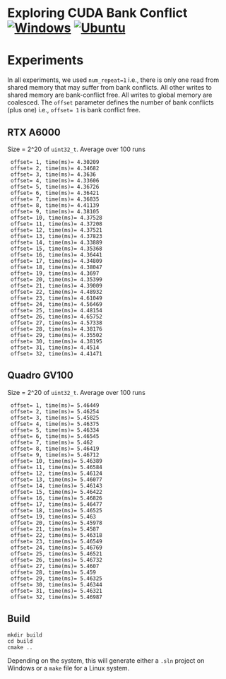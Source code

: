 # Exploring CUDA Bank Conflict [![Windows](https://github.com/Ahdhn/BankConflict/actions/workflows/Windows.yml/badge.svg)](https://github.com/Ahdhn/BankConflict/actions/workflows/Windows.yml) [![Ubuntu](https://github.com/Ahdhn/BankConflict/actions/workflows/Ubuntu.yml/badge.svg)](https://github.com/Ahdhn/BankConflict/actions/workflows/Ubuntu.yml)

# Experiments 
In all experiments, we used `num_repeat=1` i.e., there is only one read from shared memory that may suffer from bank conflicts. All other writes to shared memory are bank-conflict free. All writes to global memory are coalesced. The `offset` parameter defines the number of bank conflicts (plus one) i.e., `offset= 1` is bank conflict free. 

## RTX A6000
Size = 2^20 of `uint32_t`. Average over 100 runs 

``` 
 offset= 1, time(ms)= 4.30209
 offset= 2, time(ms)= 4.34682
 offset= 3, time(ms)= 4.3636
 offset= 4, time(ms)= 4.33606
 offset= 5, time(ms)= 4.36726
 offset= 6, time(ms)= 4.36421
 offset= 7, time(ms)= 4.36835
 offset= 8, time(ms)= 4.41139
 offset= 9, time(ms)= 4.38105
 offset= 10, time(ms)= 4.37528
 offset= 11, time(ms)= 4.37208
 offset= 12, time(ms)= 4.37521
 offset= 13, time(ms)= 4.37823
 offset= 14, time(ms)= 4.33889
 offset= 15, time(ms)= 4.35368
 offset= 16, time(ms)= 4.36441
 offset= 17, time(ms)= 4.34809
 offset= 18, time(ms)= 4.38047
 offset= 19, time(ms)= 4.3697
 offset= 20, time(ms)= 4.35399
 offset= 21, time(ms)= 4.39009
 offset= 22, time(ms)= 4.48932
 offset= 23, time(ms)= 4.61049
 offset= 24, time(ms)= 4.56469
 offset= 25, time(ms)= 4.48154
 offset= 26, time(ms)= 4.65752
 offset= 27, time(ms)= 4.57338
 offset= 28, time(ms)= 4.38176
 offset= 29, time(ms)= 4.35502
 offset= 30, time(ms)= 4.38195
 offset= 31, time(ms)= 4.4514
 offset= 32, time(ms)= 4.41471
``` 

## Quadro GV100
Size = 2^20 of `uint32_t`. Average over 100 runs 
```
 offset= 1, time(ms)= 5.46449
 offset= 2, time(ms)= 5.46254
 offset= 3, time(ms)= 5.45825
 offset= 4, time(ms)= 5.46375
 offset= 5, time(ms)= 5.46334
 offset= 6, time(ms)= 5.46545
 offset= 7, time(ms)= 5.462
 offset= 8, time(ms)= 5.46419
 offset= 9, time(ms)= 5.46712
 offset= 10, time(ms)= 5.46389
 offset= 11, time(ms)= 5.46584
 offset= 12, time(ms)= 5.46124
 offset= 13, time(ms)= 5.46077
 offset= 14, time(ms)= 5.46143
 offset= 15, time(ms)= 5.46422
 offset= 16, time(ms)= 5.46826
 offset= 17, time(ms)= 5.46477
 offset= 18, time(ms)= 5.46525
 offset= 19, time(ms)= 5.463
 offset= 20, time(ms)= 5.45978
 offset= 21, time(ms)= 5.4587
 offset= 22, time(ms)= 5.46318
 offset= 23, time(ms)= 5.46549
 offset= 24, time(ms)= 5.46769
 offset= 25, time(ms)= 5.46521
 offset= 26, time(ms)= 5.46732
 offset= 27, time(ms)= 5.4607
 offset= 28, time(ms)= 5.459
 offset= 29, time(ms)= 5.46325
 offset= 30, time(ms)= 5.46344
 offset= 31, time(ms)= 5.46321
 offset= 32, time(ms)= 5.46987
```

## Build 

```
mkdir build
cd build 
cmake ..
```

Depending on the system, this will generate either a `.sln` project on Windows or a `make` file for a Linux system. 
